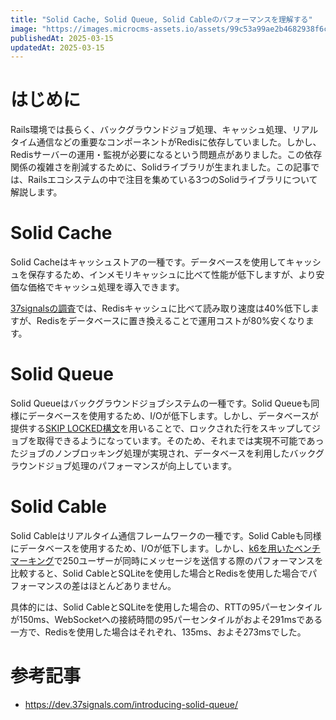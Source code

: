 ```yaml
---
title: "Solid Cache, Solid Queue, Solid Cableのパフォーマンスを理解する"
image: "https://images.microcms-assets.io/assets/99c53a99ae2b4682938f6c435d83e3d9/a79644ff0d3b43b188409a6b56598bc0/Microsoft-Fluentui-Emoji-3d-Open-Mailbox-With-Raised-Flag-3d.1024.png"
publishedAt: 2025-03-15
updatedAt: 2025-03-15
---
```


<h1 id="h8d027c8ed3">はじめに</h1><p>Rails環境では長らく、バックグラウンドジョブ処理、キャッシュ処理、リアルタイム通信などの重要なコンポーネントがRedisに依存していました。しかし、Redisサーバーの運用・監視が必要になるという問題点がありました。この依存関係の複雑さを削減するために、Solidライブラリが生まれました。この記事では、Railsエコシステムの中で注目を集めている3つのSolidライブラリについて解説します。</p><h1 id="h4b2641c669">Solid Cache</h1><p>Solid Cacheはキャッシュストアの一種です。データベースを使用してキャッシュを保存するため、インメモリキャッシュに比べて性能が低下しますが、より安価な価格でキャッシュ処理を導入できます。</p><p><a href="https://dev.37signals.com/solid-cache/" target="_blank" rel="noopener noreferrer nofollow">37signalsの調査</a>では、Redisキャッシュに比べて読み取り速度は40%低下しますが、Redisをデータベースに置き換えることで運用コストが80%安くなります。</p><h1 id="h78252578da">Solid Queue</h1><p>Solid Queueはバックグラウンドジョブシステムの一種です。Solid Queueも同様にデータベースを使用するため、I/Oが低下します。しかし、データベースが提供する<a href="https://dev.mysql.com/blog-archive/mysql-8-0-1-using-skip-locked-and-nowait-to-handle-hot-rows/" target="_blank" rel="noopener noreferrer nofollow">SKIP LOCKED構文</a>を用いることで、ロックされた行をスキップしてジョブを取得できるようになっています。そのため、それまでは実現不可能であったジョブのノンブロッキング処理が実現され、データベースを利用したバックグラウンドジョブ処理のパフォーマンスが向上しています。</p><h1 id="h50fe31c0b9">Solid Cable</h1><p>Solid Cableはリアルタイム通信フレームワークの一種です。Solid Cableも同様にデータベースを使用するため、I/Oが低下します。しかし、<a href="https://techracho.bpsinc.jp/hachi8833/2024_11_11/146390" target="_blank" rel="noopener noreferrer nofollow">k6を用いたベンチマーキング</a>で250ユーザーが同時にメッセージを送信する際のパフォーマンスを比較すると、Solid CableとSQLiteを使用した場合とRedisを使用した場合でパフォーマンスの差はほとんどありません。</p><p>具体的には、Solid CableとSQLiteを使用した場合の、RTTの95パーセンタイルが150ms、WebSocketへの接続時間の95パーセンタイルがおよそ291msである一方で、Redisを使用した場合はそれぞれ、135ms、およそ273msでした。</p><h1 id="he45680f0bc">参考記事</h1><ul><li><a href="https://dev.37signals.com/introducing-solid-queue/">https://dev.37signals.com/introducing-solid-queue/</a></li></ul><p></p>